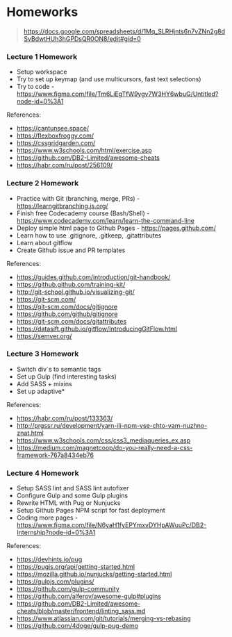 # Homeworks

> https://docs.google.com/spreadsheets/d/1Mq_SLRHjnts6n7vZNn2g8dSvBdwtHUh3hGPDsQR0ON8/edit#gid=0

### Lecture 1 Homework

- Setup workspace
- Try to set up keymap (and use multicursors, fast text selections)
- Try to code - https://www.figma.com/file/Tm6LiEgTfW9ygv7W3HY6wbuG/Untitled?node-id=0%3A1

References:
- https://cantunsee.space/
- https://flexboxfroggy.com/
- https://cssgridgarden.com/
- https://www.w3schools.com/html/exercise.asp
- https://github.com/DB2-Limited/awesome-cheats
- https://habr.com/ru/post/256109/

### Lecture 2 Homework

- Practice with Git (branching, merge, PRs) - https://learngitbranching.js.org/
- Finish free Codecademy course (Bash/Shell) - https://www.codecademy.com/learn/learn-the-command-line
- Deploy simple html page to Github Pages - https://pages.github.com/
- Learn how to use .gitignore, .gitkeep, .gitattributes
- Learn about gitflow
- Create Github issue and PR templates

References:
- https://guides.github.com/introduction/git-handbook/
- https://github.github.com/training-kit/
- http://git-school.github.io/visualizing-git/
- https://git-scm.com/
- https://git-scm.com/docs/gitignore
- https://github.com/github/gitignore
- https://git-scm.com/docs/gitattributes
- https://datasift.github.io/gitflow/IntroducingGitFlow.html
- https://semver.org/


### Lecture 3 Homework

- Switch div`s to semantic tags
- Set up Gulp (find interesting tasks)
- Add SASS + mixins
- Set up adaptive*

References:
- https://habr.com/ru/post/133363/
- http://prgssr.ru/development/yarn-ili-npm-vse-chto-vam-nuzhno-znat.html
- https://www.w3schools.com/css/css3_mediaqueries_ex.asp
- https://medium.com/magnetcoop/do-you-really-need-a-css-framework-767a8434eb76


### Lecture 4 Homework

- Setup SASS lint and SASS lint autofixer
- Configure Gulp and some Gulp plugins
- Rewrite HTML with Pug or Nunjucks
- Setup Github Pages NPM script for fast deployment
- Coding more pages - https://www.figma.com/file/N6yaH1fyEPYmxvDYHpAWuuPc/DB2-Internship?node-id=0%3A1

References:
- https://devhints.io/pug
- https://pugjs.org/api/getting-started.html
- https://mozilla.github.io/nunjucks/getting-started.html
- https://gulpjs.com/plugins/
- https://github.com/gulp-community
- https://github.com/alferov/awesome-gulp#plugins
- https://github.com/DB2-Limited/awesome-cheats/blob/master/frontend/linting_sass.md
- https://www.atlassian.com/git/tutorials/merging-vs-rebasing
- https://github.com/4doge/gulp-pug-demo

